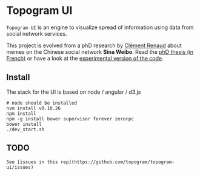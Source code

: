 # Topogram UI

``Topogram UI`` is an engine to visualize spread of information using data from social network services. 

This project is evolved from a phD research by [Clément Renaud](http://clementrenaud.com) about memes on the Chinese social network **Sina Weibo**. Read the [phD thesis (in French)](https://www.dropbox.com/s/2fbqjk2d90josg5/thesis.pdf) or have a look at the [experimental version of the code](http://github.com/clemsos/mitras).


## Install

The stack for the UI is based on node / angular / d3.js

    # node should be installed
    nvm install v0.10.26
    npm install
    npm -g install bower supervisor forever zerorpc
    bower install
    ./dev_start.sh


## TODO

    See [issues in this rep](https://github.com/topogram/topogram-ui/issues)
